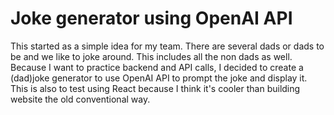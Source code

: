 # Joke generator using OpenAI API

This started as a simple idea for my team. There are several dads or dads to be and we like to joke around. This includes all the non dads as well. Because I want to practice backend and API calls, I decided to create a (dad)joke generator to use OpenAI API to prompt the joke and display it. This is also to test using React because I think it's cooler than building website the old conventional way.